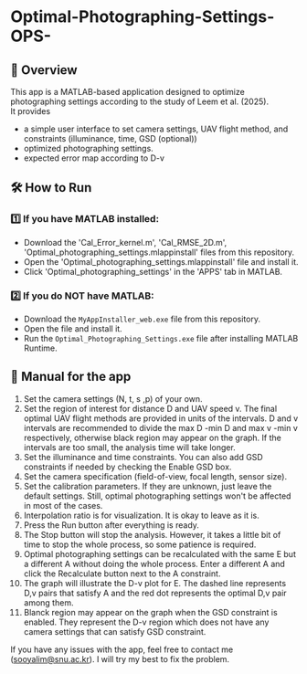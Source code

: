 # Optimal-Photographing-Settings-OPS-

## 📌 Overview
This app is a MATLAB-based application designed to optimize photographing settings according to the study of Leem et al. (2025).  
It provides 
- a simple user interface to set camera settings, UAV flight method, and constraints (illuminance, time, GSD (optional))
- optimized photographing settings.
- expected error map according to D-v 

## 🛠️ How to Run

### 1️⃣ If you have MATLAB installed:
- Download the 'Cal_Error_kernel.m', 'Cal_RMSE_2D.m', 'Optimal_photographing_settings.mlappinstall' files from this repository.
- Open the 'Optimal_photographing_settings.mlappinstall' file and install it.
- Click 'Optimal_photographing_settings' in the 'APPS' tab in MATLAB. 

### 2️⃣ If you do **NOT** have MATLAB:
- Download the `MyAppInstaller_web.exe` file from this repository.
- Open the file and install it.
- Run the `Optimal_Photographing_Settings.exe` file after installing MATLAB Runtime.

## 🔧 Manual for the app
1. Set the camera settings (N, t, s ,p) of your own.
2. Set the region of interest for distance D and UAV speed v. The final optimal UAV flight methods are provided in units of the intervals. D and v intervals are recommended to divide the max D -min D and max v -min v respectively, otherwise black region may appear on the graph. If the intervals are too small, the analysis time will take longer. 
3. Set the illuminance and time constraints. You can also add GSD constraints if needed by checking the Enable GSD box.
4. Set the camera specification (field-of-view, focal length, sensor size). 
5. Set the calibration parameters. If they are unknown, just leave the default settings. Still, optimal photographing settings won't be affected in most of the cases.
6. Interpolation ratio is for visualization. It is okay to leave as it is.
7. Press the Run button after everything is ready.
8. The Stop button will stop the analysis. However, it takes a little bit of time to stop the whole process, so some patience is required.
9. Optimal photographing settings can be recalculated with the same E but a different A without doing the whole process. Enter a different A and click the Recalculate button next to the A constraint.
10. The graph will illustrate the D-v plot for E. The dashed line represents D,v pairs that satisfy A and the red dot represents the optimal D,v pair among them. 
11. Blanck region may appear on the graph when the GSD constraint is enabled. They represent the D-v region which does not have any camera settings that can satisfy GSD constraint.

If you have any issues with the app, feel free to contact me (sooyalim@snu.ac.kr). I will try my best to fix the problem.
